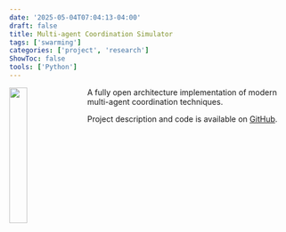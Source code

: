 ```yaml
---
date: '2025-05-04T07:04:13-04:00'
draft: false
title: Multi-agent Coordination Simulator
tags: ['swarming']
categories: ['project', 'research']
ShowToc: false
tools: ['Python']
---
```


<p float="right">
  <img src="/img/2025/contactsnapp/m-a_s.png" width="25%" style="float: left; margin: 0 1em 0 0;"/>
</p>


A fully open architecture implementation of modern multi-agent coordination techniques. 

Project description and code is available on [GitHub](https://github.com/tjards/multi-agent_sim).